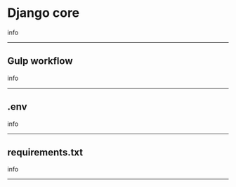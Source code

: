 # Django core
info
* * *
## Gulp workflow
info
* * *
## .env
info
* * *
## requirements.txt
info
* * *
